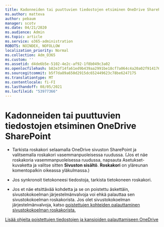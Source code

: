 ```yaml
---
title: Kadonneiden tai puuttuvien tiedostojen etsiminen OneDrive SharePoint
ms.author: matteva
author: pebaum
manager: scotv
ms.date: 04/21/2020
ms.audience: Admin
ms.topic: article
ms.service: o365-administration
ROBOTS: NOINDEX, NOFOLLOW
localization_priority: Normal
ms.collection: Adm_O365
ms.custom: ''
ms.assetid: d4de6b5e-5102-4e2c-af92-1f8b049c3a02
ms.openlocfilehash: b82e3f14fa61ed9b439aa2991be18cf7a064c4a20a02f914176b1afe6eb0f83b
ms.sourcegitcommit: b5f7da89a650d2915dc652449623c78be6247175
ms.translationtype: MT
ms.contentlocale: fi-FI
ms.lasthandoff: 08/05/2021
ms.locfileid: "53977366"
---
```

# <a name="find-lost-or-missing-files-in-onedrive-or-sharepoint"></a>Kadonneiden tai puuttuvien tiedostojen etsiminen OneDrive SharePoint

- Tarkista roskakori selaamalla OneDrive sivuston SharePoint ja valitsemalla roskakori vasemmanpuoleisessa ruudussa. (Jos et näe roskakoria vasemmanpuoleisessa ruudussa, napsauta Asetukset-kuvaketta ja valitse sitten **Sivuston sisältö**. **Roskakori** on yläreunan komentopalkin oikeassa yläkulmassa.) 
    
- Jos synkronoit tietokoneesi tiedostoja, tarkista tietokoneen roskakori. 
    
- Jos et näe etsittävää kohdetta ja se on poistettu äskettäin, sivustokokoelman järjestelmänvalvoja voi ehkä palauttaa sen sivustokokoelman roskakorista. Jos olet sivustokokoelman järjestelmänvalvoja, katso [poistettujen kohteiden palauttaminen sivustokokoelman roskakorista.](https://support.microsoft.com/office/restore-items-in-the-recycle-bin-that-were-deleted-from-sharepoint-or-teams-6df466b6-55f2-4898-8d6e-c0dff851a0be)
    
[Lisää ohjeita poistettujen tiedostojen ja kansioiden palauttamiseen OneDrive](https://go.microsoft.com/fwlink/?linkid=872872)
  

